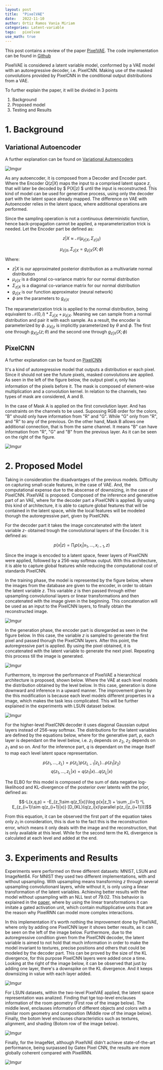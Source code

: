```yaml
---
layout: post
title:  "PixelVAE"
date:   2022-11-10
author: Ortiz Ramos Vania Miriam
categories: Latent-variable
tags:	pixelvae
use_math: true
---
```


This post contains a review of the paper [PixelVAE](https://arxiv.org/abs/1611.05013). The code implementation can be found in [Github](https://github.com/igul222/PixelVAE)

PixelVAE is considered a latent variable model, conformed by a VAE model with an autoregressive decoder, i.e. PixelCNN. Making use of the masked convolutions provided by PixelCNN in the conditional output distributions from a VAE. 

To further explain the paper, it will be divided in 3 points

1. Background 
2. Proposed model 
3. Testing and Results 

#  1. Background 

## Variational Autoencoder 

A further explanation can be found on [Variational Autoencoders](https://bjlkeng.github.io/posts/variational-autoencoders/)

![Imgur](https://i.imgur.com/9eUI7Pk.png)

As any autoencoder, it is composed from a Decoder and Encoder part. Where the Encoder $Q(z|X)$ maps the input to a comprised latent space $z$, that will later be decoded by $ P(X|z) $ until the input is reconstructed. This kind of model can be used for generative process, using only the decoder part with the latent space already mapped. The difference on VAE with Autoencoder relies in the latent space, where additional operations are performed. 

Since the sampling operation is not a continuous deterministic function, hence back-propagation cannot be applied, a reparameterization trick is needed. Let the Encoder part be defined as: 

$$z|X \approx \mathcal{N} (\mu_{z|X}, \Sigma_{z|X})$$

$$\mu_{z|X}, \Sigma_{z|X} = g_{z|X}(X;\phi)$$ 

Where: 
- $z|X$ is our approximated posterior distribution as a multivariate normal distribution 
- $\mu_{z|X}$ is a diagonal co-variance matrix for our normal distribution 
- $\Sigma_{z|X}$ is a diagonal co-variance matrix for our normal distribution 
- $g_{z|X}$ is our function approximator (neural network)
- $\phi$ are the parameters to $g_{z|X}$

The reparameterization trick is applied to the normal distribution, being equivalent to $\mathcal{N} (0,I) * \Sigma_{z|X} + \mu_{z|X}$. Meaning we can sample from a normal distribution and pair it with each sample. As a result, the encoder is parameterized by $\phi$. $\mu_{X|z}$ is implicitly parameterized by $\theta$ and $\phi$. The first one through $g_{X|z}(z;\theta)$ and the second one through $g_{z|X}(X;\phi)$


## PixelCNN 

A further explanation can be found on [PixelCNN](https://bjlkeng.github.io/posts/pixelcnn/)

It's a kind of autoregressive model that outputs a distribution er each pixel. Since it should not see the future pixels, masked convolutions are applied. As seen in the left of the figure below, the output pixel $x_i$ only has information of the pixels before it. The mask is composed of element-wise multiplication and a convolution kernel. In relation to the channels, two types of mask are considered, A and B. 

In the case of Mask A is applied on the first convolution layer. And has constraints on the channels to be used. Supossing RGB order for the colors, "B" should only have information from "R" and "G". While "G" only from "R", and "R" to any of the previous. On the other hand, Mask B allows one additional connection, that is from the same channel. It means "B" can have information from "R", "G" and "B" from the previous layer. As it can be seen on the right of the figure. 

![Imgur](https://i.imgur.com/HnG4VSP.png)

# 2. Proposed Model 

Taking in consideration the disadvantages of the previous models. Difficulty on capturing small-scale features, in the case of VAE. And, the computational expense due to the abscense of downsizing, in the case of PixelCNN. PixelVAE is proposed. Composed of the inference and generative part of an VAE, where for the decoder part a PixelCNN is applied. By using this kind of architecture, it is able to capture global features that will be contained in the latent space, while the local features will be modeled thorugh the autoregressive part, given by PixelCNN. 

For the decoder part it takes the image concatenated with the latent variable $z$- obtained trough the convolutional layers of the Encoder. It is defined as: 

$$p(x|z) = \prod _i p(x_i|x_1,...,x_{i-1},z)$$

Since the image is encoded to a latent space, fewer layers of PixelCNN were applied, followed by a 256-way softmax output. With this architecture, it is able to capture global features while reducing the computational cost of standards PixelCNN. 

In the training phase, the model is represented by the figure below, where the images from the database are given to the encoder, in order to obtain the latent variable $z$. This variable $z$ is then passed through either upsampling convolutional layers or linear transformations and then concatenated with the image given in the beginning. This concatenation will be used as an input to the PixelCNN layers, to finally obtain the reconstructed image. 

![Imgur](https://i.imgur.com/2anMYkm.png)

In the generation phase, the encoder part is disregarded as seen in the figure below. In this case, the variable $z$ is sampled to generate the first pixel and passed thorugh the PixelCNN layers. After this point, the autoregressive part is applied. By using the pixel obtained, it is concatenated with the latent variable to generate the next pixel. Repeating this process till the image is generated. 

![Imgur](https://i.imgur.com/WS0e7SB.png)

Furthermore, to improve the performance of PixelVAE a hierarchical architecture is proposed, shown below. Where the VAE at each level models the distribution obtained by the level below. In this case, generation is done downward and inference in a upward manner. The improvement given by the this modification is because each level models different properties in a image, which makes the task less complicated. This will be further explained in the experiments with LSUN dataset below. 

![Imgur](https://i.imgur.com/tGsO7x5.png)

For the higher-level PixelCNN decoder it uses diagonal Gaussian output layers instead of 256-way softmax. The distributions for the latent variables are defined by the equations below, where for the generative part, $p$, each layer is dependant on the level below, i.e. $z_1$ depends on $z_2$, $z_2$ depends on $z_1$ and so on. And for the inference part, $q$ is dependant on the image itself to map each level latent space representation. 

$$p(z_1,...,z_L) = p(z_L)p(z_{L-1}|z_L). . .p(z_1|z_2)$$
$$q(z_1,...,z_L|x) = q(z_1|x)...q(z_L|x)$$ 

The ELBO for this model is composed of the sum of data negative log-likelihood and KL-divergence of the posterior over latents with the prior, defined as: 

$$-L(x,q,p) = -E_{z_1\sim q(z_1|x)}\log p(x|z_1) + \sum _{i=1} ^L E_{z_{i+1}\sim q(z_{i+1}|x)} [D_{KL}(q(z_i|x)\parallel p(z_i|z_{i+1}))]$$

From this equation, it can be observed the first part of the equation takes only $z_1$ in consideration, this is due to the fact this is the reconstruction error, which means it only deals with the image and the reconstruction, that is only available at this level. While for the second term the KL divergence is calculated at each level and added at the end. 

# 3. Experiments and Results 

Experiments were performed on three different datasets: MNIST, LSUN and ImageNet64. For MNIST they used two different implementations, with and without upsampling. With upsampling means transforming $z$ through several upsampling convolutionanl layers, while without it, is only using a linear transformation of the latent variables. Achieving better results with the model without upsampling with an NLL test of 79.02. This behavior is explained in the [paper](https://arxiv.org/abs/1606.05328), where by using the linear transformations it can imitate a gated activation unit, which contain multipplicative units that are the reason why PixelRNN can model more complex interactions. 


In this implementation it's worth nothing the improvement done by PixelVAE, where only by adding one PixelCNN layer it shows better results, as it can be seen on the left of the image below. Furthermore, due to the autoregressive condition given from the PixelCNN decoder, the latent variable is aimed to not hold that much information in order to make the model invariant to textures, precise positions and others that could be modeled by the decoder part. This can be proved by the size of the KL divergence, for this purpose PixelCNN layers were added once a time. Looking at the right of the image below, it can be observed that just by adding one layer, there's a downspike on the KL divergence. And it keeps downsizing in value with each layer added. 

![Imgur](https://i.imgur.com/2DKDSu6.png)

For LSUN datasets, within the two-level PixelVAE applied, the latent space representation was analized. Finding that tge top-level enclauses information of the room geometry (First row of the image below). The middle level, enclauses information of different objects and colors with a similar room geometry and composition (Middle row of the image below). Finally, the botom level enclauses characteristics such as textures, alignment, and shading (Botom row of the image below).

![Imgur](https://i.imgur.com/5qNRdx0.png)

Finally, for the ImageNet, although PixelVAE didn't achieve state-of-the-art performance, being surpassed by Gatex Pixel CNN, the results are more globally coherent compared with PixelRNN.

![Imgur](https://i.imgur.com/eacZAkO.png) 
